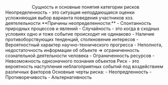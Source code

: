 <center>Сущность и основные понятия категории рисков</center>
Неопределенность - это ситуация неподдающаяся оценки усложняющая выбор варианта поведения участников хоз. деятелельности 
**Причины неопределенности:**
- Спонтанность природных процессов и явлений 
- Случайность - это когда в сходных условиях одно и тоже событие происходит не одинаково 
- Наличие противоборствующих тенденций, столкновение интересов 
- Вероятностный характер научно-технического прогресса 
- Неполнота, недостаточность информации об объекте => ограниченность сознательной деятельности человека 
- Ограниченность ресурсов
- Невозможность однозначного познания объектов
Риск - это вероятность наступления неблагоприятных событий под воздействием различных факторов 
Основные черты риска:
- Неопредленность
- Противоречивость
- Альтернативность
